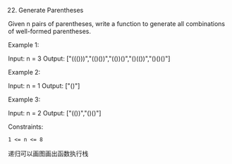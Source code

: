 22. Generate Parentheses

Given n pairs of parentheses, write a function to generate all combinations of well-formed parentheses.


Example 1:

Input: n = 3
Output: ["((()))","(()())","(())()","()(())","()()()"]

Example 2:

Input: n = 1
Output: ["()"]


Example 3:

Input: n = 2
Output: ["(())","()()"]


Constraints:

    1 <= n <= 8


递归可以画图画出函数执行栈


